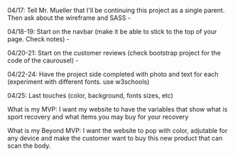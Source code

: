 04/17: Tell Mr. Mueller that I'll be continuing this project as a single parent. Then ask about the wireframe and SASS -

04/18-19: Start on the navbar (make it be able to stick to the top of your page. Check notes) -

04/20-21: Start on the customer reviews (check bootstrap project for the code of the caurousel) -

04/22-24: Have the project side completed with photo and text for each (experiment with different fonts. use w3schools)

04/25: Last touches (color, background, fonts sizes, etc)

What is my MVP: I want my website to have the variables that show what is sport recovery and what items you may buy for your recovery

What is my Beyond MVP: I want the website to pop with color, adjutable for any device and make the customer want to buy this new product that can scan the body.